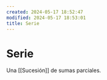 ```yaml
---
created: 2024-05-17 18:52:47
modified: 2024-05-17 18:53:01
title: Serie
---
```


# Serie

Una [[Sucesión]] de sumas parciales.
